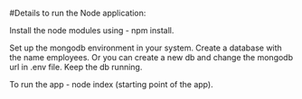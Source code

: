 #Details to run the Node application:

Install the node modules using - npm install.

Set up the mongodb environment in your system. Create a database with the name employees. Or you can create a new db and change the mongodb url in .env file. Keep the db running.

To run the app - node index (starting point of the app).

